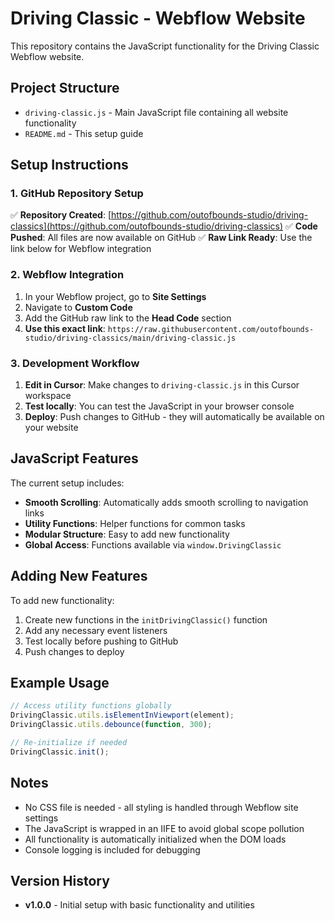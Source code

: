 # Driving Classic - Webflow Website

This repository contains the JavaScript functionality for the Driving Classic Webflow website.

## Project Structure

- `driving-classic.js` - Main JavaScript file containing all website functionality
- `README.md` - This setup guide

## Setup Instructions

### 1. GitHub Repository Setup

✅ **Repository Created**: [https://github.com/outofbounds-studio/driving-classics](https://github.com/outofbounds-studio/driving-classics)
✅ **Code Pushed**: All files are now available on GitHub
✅ **Raw Link Ready**: Use the link below for Webflow integration

### 2. Webflow Integration

1. In your Webflow project, go to **Site Settings**
2. Navigate to **Custom Code**
3. Add the GitHub raw link to the **Head Code** section
4. **Use this exact link**: `https://raw.githubusercontent.com/outofbounds-studio/driving-classics/main/driving-classic.js`

### 3. Development Workflow

1. **Edit in Cursor**: Make changes to `driving-classic.js` in this Cursor workspace
2. **Test locally**: You can test the JavaScript in your browser console
3. **Deploy**: Push changes to GitHub - they will automatically be available on your website

## JavaScript Features

The current setup includes:

- **Smooth Scrolling**: Automatically adds smooth scrolling to navigation links
- **Utility Functions**: Helper functions for common tasks
- **Modular Structure**: Easy to add new functionality
- **Global Access**: Functions available via `window.DrivingClassic`

## Adding New Features

To add new functionality:

1. Create new functions in the `initDrivingClassic()` function
2. Add any necessary event listeners
3. Test locally before pushing to GitHub
4. Push changes to deploy

## Example Usage

```javascript
// Access utility functions globally
DrivingClassic.utils.isElementInViewport(element);
DrivingClassic.utils.debounce(function, 300);

// Re-initialize if needed
DrivingClassic.init();
```

## Notes

- No CSS file is needed - all styling is handled through Webflow site settings
- The JavaScript is wrapped in an IIFE to avoid global scope pollution
- All functionality is automatically initialized when the DOM loads
- Console logging is included for debugging

## Version History

- **v1.0.0** - Initial setup with basic functionality and utilities
